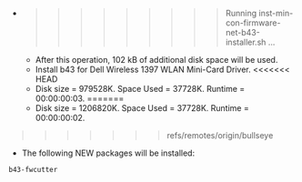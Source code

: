 * >>>>>>>>> Running inst-min-con-firmware-net-b43-installer.sh ...
  * After this operation, 102 kB of additional disk space will be used.
  * Install b43 for Dell Wireless 1397 WLAN Mini-Card Driver.
<<<<<<< HEAD
  * Disk size = 979528K. Space Used = 37728K. Runtime = 00:00:00:03.
=======
  * Disk size = 1206820K. Space Used = 37728K. Runtime = 00:00:00:02.
>>>>>>> refs/remotes/origin/bullseye
  * The following NEW packages will be installed:
  ```bash
b43-fwcutter
  ```
